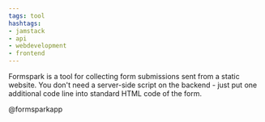 ```yaml
---
tags: tool
hashtags:
- jamstack
- api
- webdevelopment
- frontend
---
```


Formspark is a tool for collecting form submissions sent from a static website. You don't need a server-side script on the backend - just put one additional code line into standard HTML code of the form.

@formsparkapp
